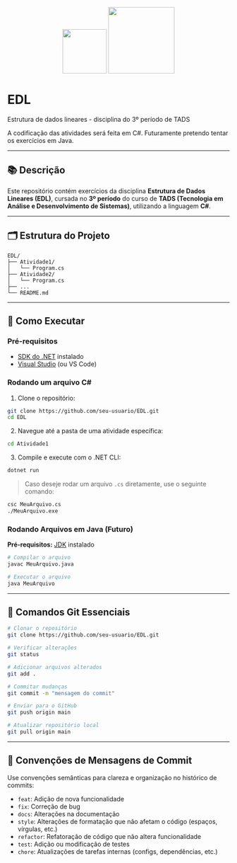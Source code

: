 <p align="center">
  <img src="https://upload.wikimedia.org/wikipedia/commons/thumb/b/bd/Logo_C_sharp.svg/1200px-Logo_C_sharp.svg.png" width="100px" />
  <img src="https://cdn.iconscout.com/icon/free/png-256/free-java-logo-icon-download-in-svg-png-gif-file-formats--wordmark-programming-language-pack-logos-icons-1174953.png?f=webp" width="150px" />
</p>

# EDL
Estrutura de dados lineares - disciplina do 3º período de TADS

A codificação das atividades será feita em C#. Futuramente pretendo tentar os exercícios em Java.

---

## 📚 Descrição

Este repositório contém exercícios da disciplina **Estrutura de Dados Lineares (EDL)**, cursada no **3º período** do curso de **TADS (Tecnologia em Análise e Desenvolvimento de Sistemas)**, utilizando a linguagem **C#**.

---

## 🗂️ Estrutura do Projeto

```
EDL/
├── Atividade1/
│   └── Program.cs
├── Atividade2/
│   └── Program.cs
├── ...
└── README.md
```

---

## 🚀 Como Executar

### Pré-requisitos

- [SDK do .NET](https://dotnet.microsoft.com/en-us/download) instalado
- [Visual Studio](https://visualstudio.microsoft.com/pt-br/) (ou VS Code)

### Rodando um arquivo C#

1. Clone o repositório:

```bash
git clone https://github.com/seu-usuario/EDL.git
cd EDL
```

2. Navegue até a pasta de uma atividade específica:

```bash
cd Atividade1
```

3. Compile e execute com o .NET CLI:

```bash
dotnet run
```

> Caso deseje rodar um arquivo `.cs` diretamente, use o seguinte comando:

```bash
csc MeuArquivo.cs
./MeuArquivo.exe
```

### Rodando Arquivos em Java (Futuro)

**Pré-requisitos:** [JDK](https://www.oracle.com/java/technologies/javase-downloads.html) instalado

```bash
# Compilar o arquivo
javac MeuArquivo.java

# Executar o arquivo
java MeuArquivo
```

---

## 🧠 Comandos Git Essenciais

```bash
# Clonar o repositório
git clone https://github.com/seu-usuario/EDL.git

# Verificar alterações
git status

# Adicionar arquivos alterados
git add .

# Commitar mudanças
git commit -m "mensagem do commit"

# Enviar para o GitHub
git push origin main

# Atualizar repositório local
git pull origin main
```

---

## 💬 Convenções de Mensagens de Commit

Use convenções semânticas para clareza e organização no histórico de commits:

- `feat`: Adição de nova funcionalidade
- `fix`: Correção de bug
- `docs`: Alterações na documentação
- `style`: Alterações de formatação que não afetam o código (espaços, vírgulas, etc.)
- `refactor`: Refatoração de código que não altera funcionalidade
- `test`: Adição ou modificação de testes
- `chore`: Atualizações de tarefas internas (configs, dependências, etc.)
